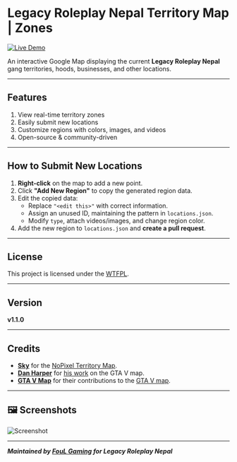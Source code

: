 # Legacy Roleplay Nepal Territory Map | Zones

[![Live Demo](https://img.shields.io/badge/Live-Demo-blue?style=for-the-badge)](https://npxfoulgaming.github.io/legacyrpnepalGangMap/)

An interactive Google Map displaying the current **Legacy Roleplay Nepal** gang territories, hoods, businesses, and other locations.

---

## Features
1. View real-time territory zones <br>
2. Easily submit new locations <br>
3. Customize regions with colors, images, and videos <br>
4. Open-source & community-driven

---

## How to Submit New Locations
1. **Right-click** on the map to add a new point.
2. Click **"Add New Region"** to copy the generated region data.
3. Edit the copied data:
   - Replace `"<edit this>"` with correct information.
   - Assign an unused ID, maintaining the pattern in `locations.json`.
   - Modify `type`, attach videos/images, and change region color.
4. Add the new region to `locations.json` and **create a pull request**.

---

## License
This project is licensed under the [WTFPL](LICENSE).

---

## Version
**v1.1.0**

---

## Credits
- **[Sky](https://github.com/skyrossm)** for the [NoPixel Territory Map](http://github.com/skyrossm/np-gangmap).
- **[Dan Harper](https://github.com/danharper/)** for [his work](https://github.com/danharper/GTAV) on the GTA V map.
- **[GTA V Map](https://github.com/gta5-map)** for their contributions to the [GTA V map](https://github.com/gta5-map/gta5-map.github.io).

---

## 🖼️ Screenshots
![Screenshot](https://i.ibb.co/CKxpF51L/image.png)

---

***Maintained by [FouL Gaming](https://npxfoulgaming.github.io/foulgaming/) for Legacy Roleplay Nepal***
